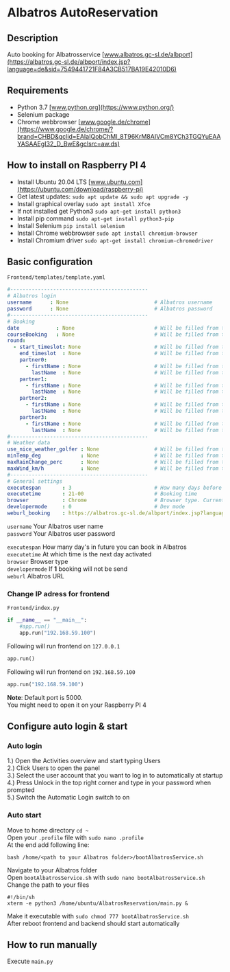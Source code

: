 # Albatros AutoReservation
## Description
Auto booking for Albatrosservice [www.albatros.gc-sl.de/albport](https://albatros.gc-sl.de/albport/index.jsp?language=de&sid=7549441721F84A3CB517BA19E42010D6)
## Requirements
* Python 3.7 [www.python.org](https://www.python.org/)
* Selenium package
* Chrome webbrowser [www.google.de/chrome](https://www.google.de/chrome/?brand=CHBD&gclid=EAIaIQobChMI_8T96KrM8AIVCm8YCh3TGQYuEAAYASAAEgI32_D_BwE&gclsrc=aw.ds)
## How to install on Raspberry PI 4
* Install Ubuntu 20.04 LTS [www.ubuntu.com](https://ubuntu.com/download/raspberry-pi)
* Get latest updates: `sudo apt update && sudo apt upgrade -y`
* Install graphical overlay `sudo apt install Xfce`
* If not installed get Python3 `sudo apt-get install python3`
* Install pip command `sudo apt-get install python3-pip`
* Install Selenium `pip install selenium`
* Install Chrome webbrowser `sudo apt install chromium-browser`
* Install Chromium driver `sudo apt-get install chromium-chromedriver`
## Basic configuration
`Frontend/templates/template.yaml`
```yaml
#---------------------------------------------
# Albatros login
username      : None                            # Albatros username
password      : None                            # Albatros password
#---------------------------------------------
# Booking
date            : None                          # Will be filled from template
courseBooking   : None                          # Will be filled from template
round:
  - start_timeslot: None                        # Will be filled from template
    end_timeslot  : None                        # Will be filled from template
    partner0:
      - firstName : None                        # Will be filled from template
        lastName  : None                        # Will be filled from template
    partner1:
      - firstName : None                        # Will be filled from template
        lastName  : None                        # Will be filled from template
    partner2:
      - firstName : None                        # Will be filled from template
        lastName  : None                        # Will be filled from template
    partner3:
      - firstName : None                        # Will be filled from template
        lastName  : None                        # Will be filled from template
#---------------------------------------------
# Weather data
use_nice_weather_golfer : None                  # Will be filled from template
minTemp_deg             : None                  # Will be filled from template
maxRainChange_perc      : None                  # Will be filled from template
maxWind_km/h            : None                  # Will be filled from template
#---------------------------------------------
# General settings
executespan       : 3                           # How many days before we can book in Albatros
executetime       : 21-00                       # Booking time
browser           : Chrome                      # Browser type. Currently Chrome only
developermode     : 0                           # Dev mode
weburl_booking    : https://albatros.gc-sl.de/albport/index.jsp?language=de&sid=7549441721F84A3CB517BA19E42010D6
```
`username` Your Albatros user name  
`password` Your Albatros user password

`executespan` How many day's in future you can book in Albatros  
`executetime` At which time is the next day activated  
`browser` Browser type  
`developermode` If **1** booking will not be send  
`weburl` Albatros URL

### Change IP adress for frontend
`Frontend/index.py`
```python
if __name__ == "__main__":
    #app.run()
    app.run("192.168.59.100")
```
Following will run frontend on `127.0.0.1`
```python
app.run()
```
Following will run frontend on `192.168.59.100`
```python
app.run("192.168.59.100")
```

**Note**: Default port is 5000.  
You might need to open it on your Raspberry PI 4

## Configure auto login & start
### Auto login
1.) Open the Activities overview and start typing Users  
2.) Click Users to open the panel  
3.) Select the user account that you want to log in to automatically at startup  
4.) Press Unlock in the top right corner and type in your password when prompted  
5.) Switch the Automatic Login switch to on
### Auto start
Move to home directory `cd ~`  
Open your `.profile` file with `sudo nano .profile`  
At the end add following line:
```shell script
bash /home/<path to your Albatros folder>/bootAlbatrosService.sh
```
Navigate to your Albatros folder  
Open `bootAlbatrosService.sh` with `sudo nano bootAlbatrosService.sh`  
Change the path to your files
```shell script
#!/bin/sh
xterm -e python3 /home/ubuntu/AlbatrosReservation/main.py &
```
Make it executable with `sudo chmod 777 bootAlbatrosService.sh`  
After reboot frontend and backend should start automatically

## How to run manually
Execute `main.py`
